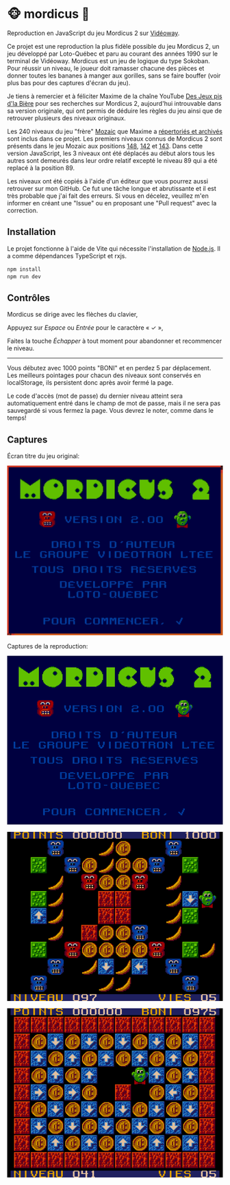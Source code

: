 # 🐵 mordicus 🍌

Reproduction en JavaScript du jeu Mordicus 2 sur [Vidéoway](https://fr.wikipedia.org/wiki/Vid%C3%A9oway).

Ce projet est une reproduction la plus fidèle possible du jeu Mordicus 2, un jeu développé par Loto-Québec et paru au courant des années 1990 sur le terminal de Vidéoway.
Mordicus est un jeu de logique du type Sokoban. Pour réussir un niveau, le joueur doit ramasser chacune des pièces et donner toutes les bananes à manger aux gorilles, sans se faire bouffer (voir plus bas pour des captures d'écran du jeu).

Je tiens à remercier et à féliciter Maxime de la chaîne YouTube [Des Jeux pis d'la Bière](https://youtube.com/@jeuxbiere?feature=shared) pour ses recherches sur Mordicus 2, aujourd'hui introuvable dans sa version originale, qui ont permis de déduire les règles du jeu ainsi que de retrouver plusieurs des niveaux originaux.

Les 240 niveaux du jeu "frère" [Mozaic](https://youtu.be/YygmFM3qP8w?feature=shared) que Maxime a [répertoriés et archivés](https://archive.org/details/mozaic-240-levels/001.png) sont inclus dans ce projet. Les premiers niveaux connus de Mordicus 2 sont présents dans le jeu Mozaic aux positions [148](https://archive.org/details/mozaic-240-levels/148.png), [142](https://archive.org/details/mozaic-240-levels/142.png) et [143](https://archive.org/details/mozaic-240-levels/143.png). Dans cette version JavaScript, les 3 niveaux ont été déplacés au début alors tous les autres sont demeurés dans leur ordre relatif excepté le niveau 89 qui a été replacé à la position 89.

Les niveaux ont été copiés à l'aide d'un éditeur que vous pourrez aussi retrouver sur mon GitHub. Ce fut une tâche longue et abrutissante et il est très probable que j'ai fait des erreurs. Si vous en décelez, veuillez m'en informer en créant une "Issue" ou en proposant une "Pull request" avec la correction.

## Installation

Le projet fonctionne à l'aide de Vite qui nécessite l'installation de [Node.js](https://nodejs.org/). Il a comme dépendances TypeScript et rxjs.

```sh
npm install
npm run dev
```

## Contrôles

Mordicus se dirige avec les flèches du clavier,

Appuyez sur _Espace_ ou _Entrée_ pour le caractère « ✓ »,

Faites la touche _Échapper_ à tout moment pour abandonner et recommencer le niveau.

---

Vous débutez avec 1000 points "BONI" et en perdez 5 par déplacement. Les meilleurs pointages pour chacun des niveaux sont conservés en localStorage, ils persistent donc après avoir fermé la page.

Le code d'accès (mot de passe) du dernier niveau atteint sera automatiquement entré dans le champ de mot de passe, mais il ne sera pas sauvegardé si vous fermez la page. Vous devrez le noter, comme dans le temps!

## Captures

Écran titre du jeu original:

<p align="center"><img src="captures/original/titre.png" alt="écran titre original"></img></p>

Captures de la reproduction:

<p align="center"><img src="captures/reproduction/titre.png" alt="écran titre reproduit"></img></p>

<p align="center"><img src="captures/reproduction/097.png" alt="niveau 97"></img></p>

<p align="center"><img src="captures/reproduction/041.png" alt="niveau 41"></img></p>
